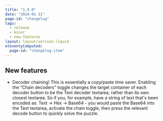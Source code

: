 ```yaml
---
title: "1.9.0"
date: "2024-01-31"
page-id: "changelog"
tags: 
  - release
  - minor
  - new-features
layout: layout/version.liquid
eleventyComputed:
  page-id: "changelog-item"
---
```

## New features
- Decoder chaining!
This is essentially a copy/paste time saver. Enabling the "Chain decoders" toggle changes the target container of each decoder button to be the Text decoder textarea, rather than its own closest textarea. So if you, for example, have a string of text that's been encoded as: Text -> Hex -> Base64  - you would paste the Base64 into the Text textarea, activate the chain toggle, then press the relevant decode button to quickly solve the puzzle.